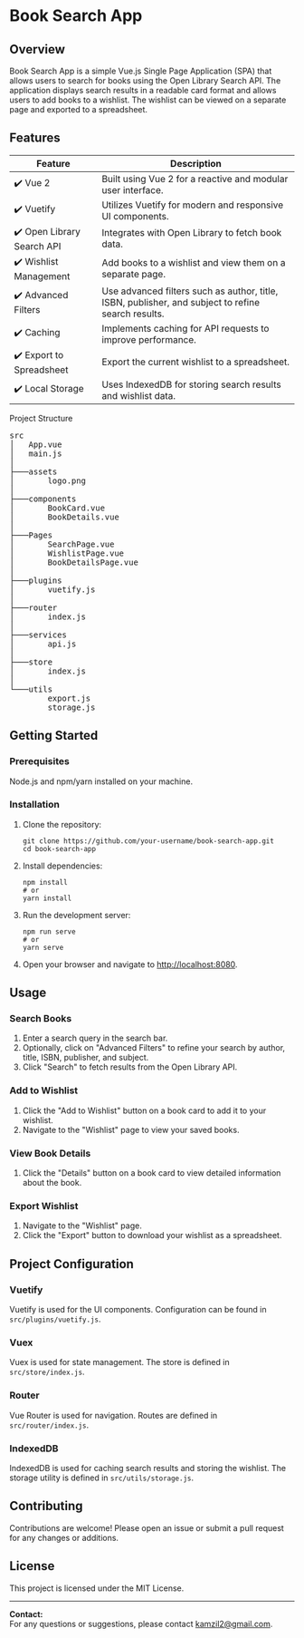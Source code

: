 Book Search App
===============

Overview
--------

Book Search App is a simple Vue.js Single Page Application (SPA) that allows users to search for books using the Open Library Search API. The application displays search results in a readable card format and allows users to add books to a wishlist. The wishlist can be viewed on a separate page and exported to a spreadsheet.

 Features
-----------

| Feature                         | Description                                                                         |
|---------------------------------|-------------------------------------------------------------------------------------|
| ✔️ Vue 2                        | Built using Vue 2 for a reactive and modular user interface.                         |
| ✔️ Vuetify                      | Utilizes Vuetify for modern and responsive UI components.                            |
| ✔️ Open Library Search API      | Integrates with Open Library to fetch book data.                                     |
| ✔️ Wishlist Management          | Add books to a wishlist and view them on a separate page.                            |
| ✔️ Advanced Filters             | Use advanced filters such as author, title, ISBN, publisher, and subject to refine search results. |
| ✔️ Caching                      | Implements caching for API requests to improve performance.                          |
| ✔️ Export to Spreadsheet        | Export the current wishlist to a spreadsheet.                                        |
| ✔️ Local Storage                | Uses IndexedDB for storing search results and wishlist data.                         |


Project Structure
<pre>
src
│   App.vue
│   main.js
│
├───assets
│       logo.png
│
├───components
│       BookCard.vue
│       BookDetails.vue
│
├───Pages
│       SearchPage.vue
│       WishlistPage.vue
│       BookDetailsPage.vue
│
├───plugins
│       vuetify.js
│
├───router
│       index.js
│
├───services
│       api.js
│
├───store
│       index.js
│
└───utils
        export.js
        storage.js
</pre>

Getting Started
---------------

### Prerequisites

Node.js and npm/yarn installed on your machine.

### Installation

1.  Clone the repository:

        git clone https://github.com/your-username/book-search-app.git
        cd book-search-app

2.  Install dependencies:

        npm install
        # or
        yarn install

3.  Run the development server:

        npm run serve
        # or
        yarn serve

4.  Open your browser and navigate to [http://localhost:8080](http://localhost:8080).

Usage
-----

### Search Books

1.  Enter a search query in the search bar.
2.  Optionally, click on "Advanced Filters" to refine your search by author, title, ISBN, publisher, and subject.
3.  Click "Search" to fetch results from the Open Library API.

### Add to Wishlist

1.  Click the "Add to Wishlist" button on a book card to add it to your wishlist.
2.  Navigate to the "Wishlist" page to view your saved books.

### View Book Details

1.  Click the "Details" button on a book card to view detailed information about the book.

### Export Wishlist

1.  Navigate to the "Wishlist" page.
2.  Click the "Export" button to download your wishlist as a spreadsheet.

Project Configuration
---------------------

### Vuetify

Vuetify is used for the UI components. Configuration can be found in `src/plugins/vuetify.js`.

### Vuex

Vuex is used for state management. The store is defined in `src/store/index.js`.

### Router

Vue Router is used for navigation. Routes are defined in `src/router/index.js`.

### IndexedDB

IndexedDB is used for caching search results and storing the wishlist. The storage utility is defined in `src/utils/storage.js`.

Contributing
------------

Contributions are welcome! Please open an issue or submit a pull request for any changes or additions.

License
-------

This project is licensed under the MIT License.

* * *

**Contact:**  
For any questions or suggestions, please contact [kamzil2@gmail.com](mailto:kamzil2@gmail.com).

